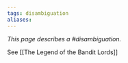 ```yaml
---
tags: disambiguation
aliases:
---
```


*This page describes a #disambiguation.*

See [[The Legend of the Bandit Lords]]
